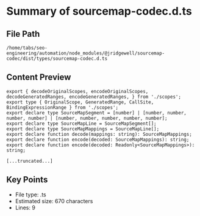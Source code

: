 # Summary of sourcemap-codec.d.ts
  
## File Path
`/home/tabs/seo-engineering/automation/node_modules/@jridgewell/sourcemap-codec/dist/types/sourcemap-codec.d.ts`

## Content Preview
```
export { decodeOriginalScopes, encodeOriginalScopes, decodeGeneratedRanges, encodeGeneratedRanges, } from './scopes';
export type { OriginalScope, GeneratedRange, CallSite, BindingExpressionRange } from './scopes';
export declare type SourceMapSegment = [number] | [number, number, number, number] | [number, number, number, number, number];
export declare type SourceMapLine = SourceMapSegment[];
export declare type SourceMapMappings = SourceMapLine[];
export declare function decode(mappings: string): SourceMapMappings;
export declare function encode(decoded: SourceMapMappings): string;
export declare function encode(decoded: Readonly<SourceMapMappings>): string;

[...truncated...]
```

## Key Points
- File type: .ts
- Estimated size: 670 characters
- Lines: 9
